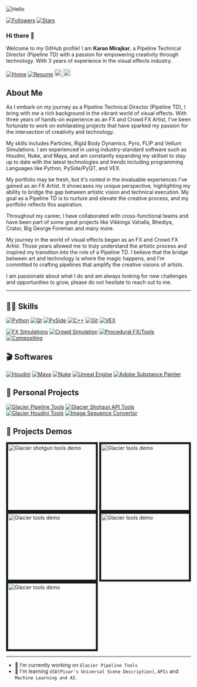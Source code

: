 ![Hello](https://assets.zyrosite.com/cdn-cgi/image/format=auto,w=2880,fit=crop/dJoeeRZbOlTP171J/glacier_tools_banner-YX41RMJRzvFzjD82.png)



[![Followers](https://img.shields.io/github/followers/karanfx?style=social)](https://github.com/karanfx/)
[![Stars](https://img.shields.io/github/stars/karanfx?style=social)](https://github.com/karanfx/)

### Hi there 👋

<!--
**karanfx/karanfx** is a ✨ _special_ ✨ repository because its `README.md` (this file) appears on your GitHub profile.

Here are some ideas to get you started:

- 🔭 I’m currently working on ...
- 🌱 I’m currently learning ...
- 👯 I’m looking to collaborate on ...
- 🤔 I’m looking for help with ...
- 💬 Ask me about ...
- 📫 How to reach me: ...
- 😄 Pronouns: ...
- ⚡ Fun fact: ...
-->
<p>
Welcome to my GitHub profile! I am <b>Karan Mirajkar</b>, a Pipeline Technical Director (Pipeline TD) with a passion for empowering creativity through technology. 
With 3 years of experience in the visual effects industry.
</p>

[![Home](https://img.shields.io/badge/%F0%9F%8F%A0-Home-22AA00)](https://www.karanmirajkar.com/)
[![Resume](https://img.shields.io/badge/Resume-blue)](https://www.karanmirajkar.com/td/)
<a href='https://www.linkedin.com/in/karanmirajkar51/'>
    <img src='https://img.shields.io/badge/LinkedIn-blue?logo=linkedin&logoColor=white&style=for-the-badge' height=20>
</a>
<a href='https://www.imdb.com/name/nm14840976/?ref_=ext_shr_lnk'>
    <img src='https://img.shields.io/badge/IMDB-yellow?logo=IMDB&logoColor=black&style=for-the-badge' height=20>
</a>


<h2>About Me</h2>

As I embark on my journey as a Pipeline Technical Director (Pipeline TD), I bring with me a rich background in the vibrant world of visual effects. With three years of hands-on experience as an FX and Crowd FX Artist, I've been fortunate to work on exhilarating projects that have sparked my passion for the intersection of creativity and technology.

 My skills includes Particles, Rigid Body Dynamics, Pyro, FLIP and Vellum Simulations. I am experienced in using industry-standard software such as Houdini, Nuke, and Maya, and am constantly expanding my skillset to stay up to date with the latest technologies and trends including programming Languages like Python, PySide/PyQT, and VEX.

My portfolio may be fresh, but it's rooted in the invaluable experiences I've gained as an FX Artist. It showcases my unique perspective, highlighting my ability to bridge the gap between artistic vision and technical execution. My goal as a Pipeline TD is to nurture and elevate the creative process, and my portfolio reflects this aspiration.

Throughout my career, I have collaborated with cross-functional teams and have been part of some great projects like Vikkings Vahalla, Bhediya, Crator, Big George Foreman and many more.

My journey in the world of visual effects began as an FX and Crowd FX Artist. Those years allowed me to truly understand the artistic process and inspired my transition into the role of a Pipeline TD. 
I believe that the bridge between art and technology is where the magic happens, and I'm committed to crafting pipelines that amplify the creative visions of artists. 

I am passionate about what I do and am always looking for new challenges and opportunities to grow, please do not hesitate to reach out to me.

---
<!-- [![Image Sequence Convertor](https://github-readme-stats.vercel.app/api?username=karanfx&show_icons=true&theme=dark#gh-dark-mode-only)](https://github.com/karanfx/) -->


<h2>🧑‍💻 Skills</h2>

<p>
    <a href="https://www.python.org/"><img alt="Python" src="https://img.shields.io/badge/-Python-8DD6F9?style=flat-square&logo=python&logoColor=gray" /></a>
    <a href="https://www.qt.io/"><img alt="Qt" src="https://img.shields.io/badge/Qt-%23217346.svg?logo=Qt&logoColor=white&style=flat-square" /></a>
    <a href="https://wiki.qt.io/Qt_for_Python"><img alt="PySide" src="https://img.shields.io/badge/-PySide-43853d?style=flat-square&logo=PySide" /></a>
    <a href="https://www.pixar.com/usd><img alt="USD" src="https://img.shields.io/badge/-USD-00FFFF?style=flat-square&logo=USD&color=088389" /></a>
    <a href="https://cplusplus.com/"><img alt="C++" src="https://img.shields.io/badge/C++-8DD6F9?style=flat-square&logo=c%2B%2B&logoColor=gray" /></a>
    <a href="https://git-scm.com/"><img alt="Git" src="https://img.shields.io/badge/-Git-F05032?style=flat-square&logo=git&logoColor=white" /></a>
    <a href="https://www.sidefx.com/"><img alt="VEX" src="https://img.shields.io/badge/-VEX-2450B2?style=flat-square&logo=Houdini" /></a>

</p>

[![FX Simulations](https://img.shields.io/badge/FX_Simulations-black)](https://www.karanmirajkar.com/about/)
[![Crowd Simulation](https://img.shields.io/badge/Crowd_Simulations-black)](https://www.karanmirajkar.com/about/)
[![Procedural FX/Tools](https://img.shields.io/badge/Procedural_FX-black)](https://www.karanmirajkar.com/about/)
[![Compositing](https://img.shields.io/badge/Compositing-black)](https://www.karanmirajkar.com/about/)




<h2>🎬 Softwares</h2>

<p>
    <a href="https://www.sidefx.com/"><img alt="Houdini" src="https://img.shields.io/badge/-Houdini-43853d?style=flat-square&logo=Houdini" /></a>
    <a href="https://www.autodesk.com/products/maya/overview"><img alt="Maya" src="https://img.shields.io/badge/-Maya-43853d?color=088389&style=flat-square&logoColor=FFFFFF&logo=Autodesk" /></a>
    <a href="https://www.foundry.com/products/nuke-family/nuke"><img alt="Nuke" src="https://img.shields.io/badge/-Nuke-F9B41B?style=flat-square&logoColor=000000&logo=nuke" /></a>
    <a href="https://www.unrealengine.com/en-US"><img alt="Unreal Engine" src="https://img.shields.io/badge/-Unreal Engine-43853d?style=flat-square&color=000000&logo=Unreal Engine&logoColor=white" /></a>
    <a href="https://www.adobe.com/in/products/substance3d-painter.html"><img alt="Adobe Substance Painter" src="https://img.shields.io/badge/-Substance_Painter-43853d?style=flat-square&logo=adobecreativecloud" /></a>

</p>

<h2>🔭 Personal Projects</h2>
<!-- <h3><img src="https://gist.githubusercontent.com/ColinKennedy/28d2b8adb975320acffae1e032b43478/raw/1347e26257f604939eb425cfa3291cc832a077bb/usd.svg" height=20> OpenCV</h3> -->

[![Glacier Pipeline Tools](https://github-readme-stats.vercel.app/api/pin/?username=karanfx&repo=Glacier_Pipeline_Tools)](https://github.com/karanfx/Glacier_Pipeline_Tools)
[![Glacier Shotgun API Tools](https://github-readme-stats.vercel.app/api/pin/?username=karanfx&repo=shotgun_api_pipeline)](https://github.com/karanfx/shotgun_api_pipeline)
[![Glacier Houdini Tools](https://github-readme-stats.vercel.app/api/pin/?username=karanfx&repo=shotgun_api_pipeline)](https://github.com/karanfx/shotgun_api_pipeline)
[![Image Sequence Convertor](https://github-readme-stats.vercel.app/api/pin/?username=karanfx&repo=opencv_seq_to_video_converter)](https://github.com/karanfx/opencv_seq_to_video_converter)


<h2>🔭 Projects Demos</h2>

<a href="http://www.youtube.com/watch?feature=player_embedded&v=46lxPxqMsCQ
" target="_blank"><img src="http://img.youtube.com/vi/46lxPxqMsCQ/0.jpg" 
alt="Glacier shotgun tools demo" width="240" height="180" border="5" /></a>
<a href="http://www.youtube.com/watch?feature=player_embedded&v=xZ9CERVqZrU
" target="_blank"><img src="http://img.youtube.com/vi/xZ9CERVqZrU/0.jpg" 
alt="Glacier tools demo" width="240" height="180" border="5" /></a>
<a href="http://www.youtube.com/watch?feature=player_embedded&v=wKVq7e5qRC8
" target="_blank"><img src="http://img.youtube.com/vi/wKVq7e5qRC8/0.jpg" 
alt="Glacier tools demo" width="240" height="180" border="5" /></a>
<a href="http://www.youtube.com/watch?feature=player_embedded&v=lIOpYki8xyM
" target="_blank"><img src="http://img.youtube.com/vi/lIOpYki8xyM/0.jpg" 
alt="Glacier tools demo" width="240" height="180" border="5" /></a>
<a href="http://www.youtube.com/watch?feature=player_embedded&v=E5xEySDjwvE
" target="_blank"><img src="http://img.youtube.com/vi/E5xEySDjwvE/0.jpg" 
alt="Glacier tools demo" width="240" height="180" border="5" /></a>


---
- 🔭 I’m currently working on `Glacier Pipeline Tools`
- 🌱 I'm learning `USD(Pixar's Universal Scene Description)`, `APIs` and `Machine Learning and AI`.
